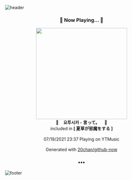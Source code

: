 ![header](https://capsule-render.vercel.app/api?type=wave&height=170&section=header&text=Hi.%20I'm%20SHIFT&fontColor=090707&fontAlignX=45&fontAlignY=65&fontSize=100)

<h3 align="center">🎵 Now Playing... 🎵</h3>
<p align="center">
  <a href="https://music.youtube.com/watch?v=WHdL2vstvL8">
    <img width="300" src="https://lh3.googleusercontent.com/y7jJKn2kx_HKMfSY4NmVnalSFZ3HKwYyJiLWA72--H-eqZ2Azlx51U-CsXS4tWO8Th5oL1JQS-24ZOfR">
  </a>
  <br>
  🎵&nbsp&nbsp&nbsp <b>요루시카 - 言って。</b> &nbsp&nbsp&nbsp🎵
  <br>
  included in <b>[ 夏草が邪魔をする ]</b>
  
  <br />
  <br />
  07/19/2021 23:37 Playing on YTMusic
  <br />
  <br />
  Generated with <a href="https://github.com/20chan/github-now">20chan/github-now</a>
</p>

<h3 align="center">•••</h3>

![footer](https://capsule-render.vercel.app/api?type=wave&height=150&section=footer)
